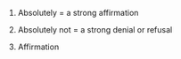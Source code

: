 1. Absolutely = a strong affirmation 

2. Absolutely not = a strong denial or refusal

3. Affirmation